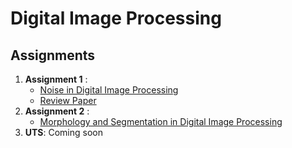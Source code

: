 # Digital Image Processing

## Assignments
1. **Assignment 1** : 
   * [Noise in Digital Image Processing](noise/)
   * [Review Paper](https://drive.google.com/file/d/1uD5Ejgkh4J30d0_0qfunEOOXyzRDZ0EC/view?usp=sharing)
2. **Assignment 2** :
    * [Morphology and Segmentation in Digital Image Processing](morphology_segmentation/Morphology_and_Segmentation_for_Improving_OCR_Result.ipynb)
3. **UTS**: 
    Coming soon
